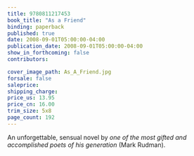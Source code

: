 ```yaml
---
title: 9780811217453
book_title: "As a Friend"
binding: paperback
published: true
date: 2008-09-01T05:00:00-04:00
publication_date: 2008-09-01T05:00:00-04:00
show_in_forthcoming: false
contributors:

cover_image_path: As_A_Friend.jpg
forsale: false
saleprice:
shipping_charge:
price_us: 13.95
price_cn: 16.00
trim_size: 5x8
page_count: 192
---
```

An unforgettable, sensual novel by _one of the most gifted and accomplished poets of his generation_ (Mark Rudman).

